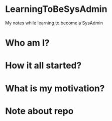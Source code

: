 # LearningToBeSysAdmin
My notes while learning to become a SysAdmin

# Who am I?

# How it all started?

# What is my motivation?

# Note about repo

